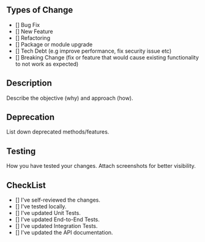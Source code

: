 ## Types of Change

- [] Bug Fix
- [] New Feature
- [] Refactoring
- [] Package or module upgrade
- [] Tech Debt (e.g improve performance, fix security issue etc)
- [] Breaking Change (fix or feature that would cause existing functionality to not work as expected)

## Description

Describe the objective (why) and approach (how).

## Deprecation

List down deprecated methods/features.

## Testing

How you have tested your changes. Attach screenshots for better visibility.

## CheckList

- [] I've self-reviewed the changes.
- [] I've tested locally.
- [] I've updated Unit Tests.
- [] I've updated End-to-End Tests.
- [] I've updated Integration Tests.
- [] I've updated the API documentation.
